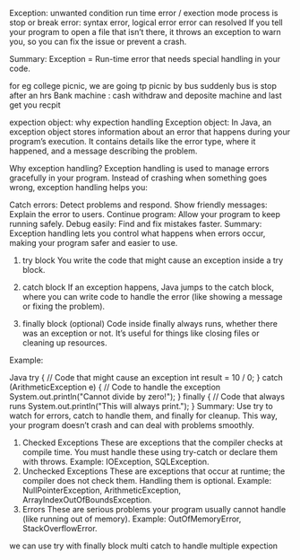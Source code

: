 Exception:  unwanted condition run time error / exection mode process is stop or break
error: syntax error, logical error error can resolved 
If you tell your program to open a file that isn’t there, it throws an exception to warn you, so you can fix the issue or prevent a crash.

Summary:
Exception = Run-time error that needs special handling in your code.


for eg college picnic, we are going tp picnic by bus suddenly  bus is stop after an hrs
 Bank machine : cash withdraw and deposite machine and last get you recpit

expection object:
why expection handling 
Exception object:
In Java, an exception object stores information about an error that happens during your program’s execution. It contains details like the error type, where it happened, and a message describing the problem.

Why exception handling?
Exception handling is used to manage errors gracefully in your program. Instead of crashing when something goes wrong, exception handling helps you:

Catch errors: Detect problems and respond.
Show friendly messages: Explain the error to users.
Continue program: Allow your program to keep running safely.
Debug easily: Find and fix mistakes faster.
Summary:
Exception handling lets you control what happens when errors occur, making your program safer and easier to use.

1. try block
You write the code that might cause an exception inside a try block.

2. catch block
If an exception happens, Java jumps to the catch block, where you can write code to handle the error (like showing a message or fixing the problem).

3. finally block (optional)
Code inside finally always runs, whether there was an exception or not. It’s useful for things like closing files or cleaning up resources.

Example:

Java
try {
    // Code that might cause an exception
    int result = 10 / 0;
} catch (ArithmeticException e) {
    // Code to handle the exception
    System.out.println("Cannot divide by zero!");
} finally {
    // Code that always runs
    System.out.println("This will always print.");
}
Summary:
Use try to watch for errors, catch to handle them, and finally for cleanup. This way, your program doesn’t crash and can deal with problems smoothly.

1. Checked Exceptions
These are exceptions that the compiler checks at compile time.
You must handle these using try-catch or declare them with throws.
Example: IOException, SQLException.
2. Unchecked Exceptions
These are exceptions that occur at runtime; the compiler does not check them.
Handling them is optional.
Example: NullPointerException, ArithmeticException, ArrayIndexOutOfBoundsException.
3. Errors
These are serious problems your program usually cannot handle (like running out of memory).
Example: OutOfMemoryError, StackOverflowError.


we can use try with finally block 
multi catch to handle multiple expection 

